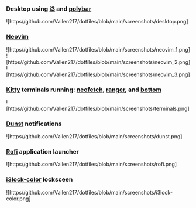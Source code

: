 ### Desktop using [i3](https://i3wm.org) and [polybar](https://github.com/polybar/polybar)

![https//github.com/Vallen217/dotfiles/blob/main/screenshots/desktop.png]

### [Neovim](https://github.com/neovim/neovim)

![https//github.com/Vallen217/dotfiles/blob/main/screenshots/neovim_1.png]
![https//github.com/Vallen217/dotfiles/blob/main/screenshots/neovim_2.png]
![https//github.com/Vallen217/dotfiles/blob/main/screenshots/neovim_3.png]

### [Kitty](https://github.com/kovidgoyal/kitty) terminals running: [neofetch](https://github.com/dylanaraps/neofetch), [ranger](https://github.com/ranger/ranger), and [bottom](https://github.com/ClementTsang/bottom)

![https//github.com/Vallen217/dotfiles/blob/main/screenshots/terminals.png]

### [Dunst](https://github.com/dunst-project/dunst) notifications

![https//github.com/Vallen217/dotfiles/blob/main/screenshots/dunst.png]

### [Rofi](https://github.com/davatorium/rofi) application launcher

![https//github.com/Vallen217/dotfiles/blob/main/screenshots/rofi.png]

### [i3lock-color](https://github.com/Raymo111/i3lock-color) locksceen

![https//github.com/Vallen217/dotfiles/blob/main/screenshots/i3lock-color.png]
